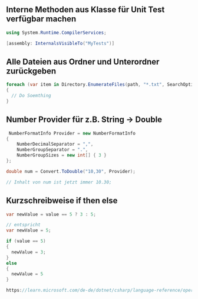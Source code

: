 
## Interne Methoden aus Klasse für Unit Test verfügbar machen

```C#
using System.Runtime.CompilerServices;

[assembly: InternalsVisibleTo("MyTests")]
```

## Alle Dateien aus Ordner und Unterordner zurückgeben

```C#
foreach (var item in Directory.EnumerateFiles(path, "*.txt", SearchOption.AllDirectories))
{
  // Do Soemthing
}        
```

## Number Provider für z.B. String -> Double

```c#
 NumberFormatInfo Provider = new NumberFormatInfo
{
    NumberDecimalSeparator = ",",
    NumberGroupSeparator = ".",
    NumberGroupSizes = new int[] { 3 }
};

double num = Convert.ToDouble("10,30", Provider);

// Inhalt von num ist jetzt immer 10.30;
```

## Kurzschreibweise if then else

```c#
var newValue = value == 5 ? 3 : 5;

// entspricht
var newValue = 5;

if (value == 5)
{
  newValue = 3;
}
else
{
  newValue = 5
}

https://learn.microsoft.com/de-de/dotnet/csharp/language-reference/operators/conditional-operator
```

